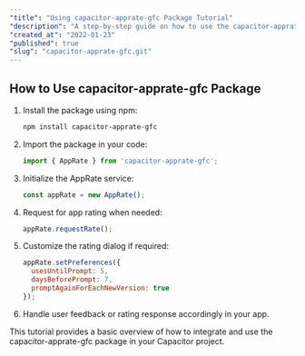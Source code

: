 ```yaml
---
"title": "Using capacitor-apprate-gfc Package Tutorial"
"description": "A step-by-step guide on how to use the capacitor-apprate-gfc package in your Capacitor project."
"created_at": "2022-01-23"
"published": true
"slug": "capacitor-apprate-gfc.git"
---
```


## How to Use capacitor-apprate-gfc Package

1. Install the package using npm:
   ```bash
   npm install capacitor-apprate-gfc
   ```

2. Import the package in your code:
   ```javascript
   import { AppRate } from 'capacitor-apprate-gfc';
   ```

3. Initialize the AppRate service:
   ```javascript
   const appRate = new AppRate();
   ```

4. Request for app rating when needed:
   ```javascript
   appRate.requestRate();
   ```

5. Customize the rating dialog if required:
   ```javascript
   appRate.setPreferences({
     usesUntilPrompt: 5,
     daysBeforePrompt: 7,
     promptAgainForEachNewVersion: true
   });
   ```

6. Handle user feedback or rating response accordingly in your app.

This tutorial provides a basic overview of how to integrate and use the capacitor-apprate-gfc package in your Capacitor project.
```
```